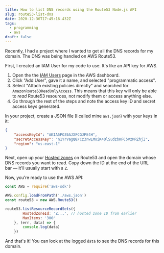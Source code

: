 ```yaml
---
title: How to list DNS records using the Route53 Node.js API
slug: route53-list-dns
date: 2020-12-30T17:45:16.432Z
tags:
  - programming
  - aws
draft: false
---
```

Recently, I had a project where I wanted to get all the DNS records for my domain. The DNS was being handled on AWS Route53. 

First, I created an IAM User for my code to use. It's like an API key for AWS. 

1. Open the the [IAM Users](https://console.aws.amazon.com/iam/home#/users) page in the AWS dashboard. 
2. Click "Add User", gave it a name, and selected "programmatic access". 
3. Select "Attach existing policies directly" and searched for `AmazonRoute53ReadOnlyAccess`. This means that this key will only be able to _read_ Route53 resources, not modify them or access anything else. 
4. Go through the rest of the steps and note the access key ID and secret access keys generated. 

In your project, create a JSON file (I called mine `aws.json`) with your keys in it: 

```json
{
    "accessKeyId": "AKIA5POZ6AJXFCGJPE4H",
    "secretAccessKey": "n1YrVagQ8/Cz3nwLMoiK4OlSudzbKFCbVzMRZhjI",
    "region": "us-east-1"
}
```

Next, open up your [Hosted zones](https://console.aws.amazon.com/route53/v2/hostedzones#) on Route53 and open the domain whose DNS records you want to read. Copy down the ID at the end of the URL bar — it'll usually start with a `Z`. 

Now, you're ready to use the AWS API: 

```javascript
const AWS = require('aws-sdk')

AWS.config.loadFromPath('./aws.json')
const route53 = new AWS.Route53()

route53.listResourceRecordSets({
        HostedZoneId: 'Z...', // hosted zone ID from earlier
        MaxItems: '300'
    }, (err, data) => {
        console.log(data)
    })
```

And that's it! You can look at the logged `data` to see the DNS records for this domain. 